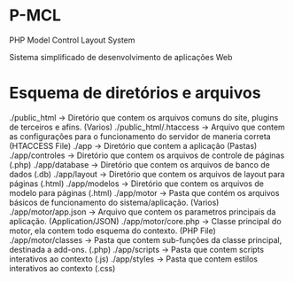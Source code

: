 # P-MCL

PHP Model Control Layout System

Sistema simplificado de desenvolvimento de aplicações Web

# Esquema de diretórios e arquivos

./public_html -> Diretório que contem os arquivos comuns do site, plugins de terceiros e afins. (Varios)
./public_html/.htaccess -> Arquivo que contem as configurações para o funcionamento do servidor de maneria correta (HTACCESS File)
./app -> Diretório que contem a aplicação (Pastas)
./app/controles -> Diretório que contem os arquivos de controle de páginas (.php)
./app/database -> Diretório que contem os arquivos de banco de dados (.db)
./app/layout -> Diretório que contem os arquivos de layout para páginas (.html)
./app/modelos -> Diretório que contem os arquivos de modelo para páginas (.html)
./app/motor -> Pasta que contém os arquivos básicos de funcionamento do sistema/aplicação. (Varios)
./app/motor/app.json -> Arquivo que contem os parametros principais da aplicação. (Application/JSON)
./app/motor/core.php -> Classe principal do motor, ela contem todo esquema do contexto. (PHP File)
./app/motor/classes -> Pasta que contem sub-funções da classe principal, destinada a add-ons. (.php)
./app/scripts -> Pasta que contem scripts interativos ao contexto (.js)
./app/styles -> Pasta que contem estilos interativos ao contexto (.css)
